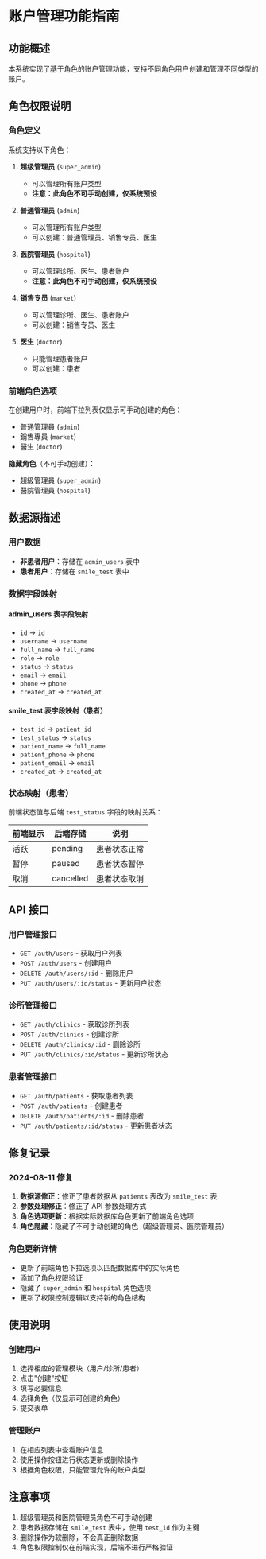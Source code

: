 # 账户管理功能指南

## 功能概述
本系统实现了基于角色的账户管理功能，支持不同角色用户创建和管理不同类型的账户。

## 角色权限说明

### 角色定义
系统支持以下角色：

1. **超级管理员** (`super_admin`)
   - 可以管理所有账户类型
   - **注意：此角色不可手动创建，仅系统预设**

2. **普通管理员** (`admin`)
   - 可以管理所有账户类型
   - 可以创建：普通管理员、销售专员、医生

3. **医院管理员** (`hospital`)
   - 可以管理诊所、医生、患者账户
   - **注意：此角色不可手动创建，仅系统预设**

4. **销售专员** (`market`)
   - 可以管理诊所、医生、患者账户
   - 可以创建：销售专员、医生

5. **医生** (`doctor`)
   - 只能管理患者账户
   - 可以创建：患者

### 前端角色选项
在创建用户时，前端下拉列表仅显示可手动创建的角色：
- 普通管理員 (`admin`)
- 銷售專員 (`market`)
- 醫生 (`doctor`)

**隐藏角色**（不可手动创建）：
- 超級管理員 (`super_admin`)
- 醫院管理員 (`hospital`)

## 数据源描述

### 用户数据
- **非患者用户**：存储在 `admin_users` 表中
- **患者用户**：存储在 `smile_test` 表中

### 数据字段映射

#### admin_users 表字段映射
- `id` → `id`
- `username` → `username`
- `full_name` → `full_name`
- `role` → `role`
- `status` → `status`
- `email` → `email`
- `phone` → `phone`
- `created_at` → `created_at`

#### smile_test 表字段映射（患者）
- `test_id` → `patient_id`
- `test_status` → `status`
- `patient_name` → `full_name`
- `patient_phone` → `phone`
- `patient_email` → `email`
- `created_at` → `created_at`

### 状态映射（患者）
前端状态值与后端 `test_status` 字段的映射关系：

| 前端显示 | 后端存储 | 说明 |
|---------|---------|------|
| 活跃 | pending | 患者状态正常 |
| 暂停 | paused | 患者状态暂停 |
| 取消 | cancelled | 患者状态取消 |

## API 接口

### 用户管理接口
- `GET /auth/users` - 获取用户列表
- `POST /auth/users` - 创建用户
- `DELETE /auth/users/:id` - 删除用户
- `PUT /auth/users/:id/status` - 更新用户状态

### 诊所管理接口
- `GET /auth/clinics` - 获取诊所列表
- `POST /auth/clinics` - 创建诊所
- `DELETE /auth/clinics/:id` - 删除诊所
- `PUT /auth/clinics/:id/status` - 更新诊所状态

### 患者管理接口
- `GET /auth/patients` - 获取患者列表
- `POST /auth/patients` - 创建患者
- `DELETE /auth/patients/:id` - 删除患者
- `PUT /auth/patients/:id/status` - 更新患者状态

## 修复记录

### 2024-08-11 修复
1. **数据源修正**：修正了患者数据从 `patients` 表改为 `smile_test` 表
2. **参数处理修正**：修正了 API 参数处理方式
3. **角色选项更新**：根据实际数据库角色更新了前端角色选项
4. **角色隐藏**：隐藏了不可手动创建的角色（超级管理员、医院管理员）

### 角色更新详情
- 更新了前端角色下拉选项以匹配数据库中的实际角色
- 添加了角色权限验证
- 隐藏了 `super_admin` 和 `hospital` 角色选项
- 更新了权限控制逻辑以支持新的角色结构

## 使用说明

### 创建用户
1. 选择相应的管理模块（用户/诊所/患者）
2. 点击"创建"按钮
3. 填写必要信息
4. 选择角色（仅显示可创建的角色）
5. 提交表单

### 管理账户
1. 在相应列表中查看账户信息
2. 使用操作按钮进行状态更新或删除操作
3. 根据角色权限，只能管理允许的账户类型

## 注意事项
1. 超级管理员和医院管理员角色不可手动创建
2. 患者数据存储在 `smile_test` 表中，使用 `test_id` 作为主键
3. 删除操作为软删除，不会真正删除数据
4. 角色权限控制仅在前端实现，后端不进行严格验证
